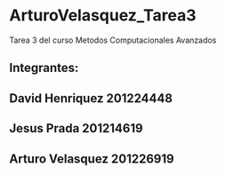 # ArturoVelasquez_Tarea3

Tarea 3 del curso Metodos Computacionales Avanzados

## Integrantes:
## David Henriquez 201224448
## Jesus Prada 201214619
## Arturo Velasquez 201226919

